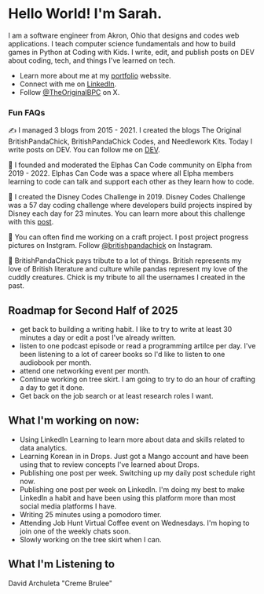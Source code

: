 # Hello World! I'm Sarah.
I am a software engineer from Akron, Ohio that designs and codes web applications. I teach computer science fundamentals and how to build games in Python at Coding with Kids. I write, edit, and publish posts on DEV about coding, tech, and things I've learned on tech.

* Learn more about me at my [portfolio](https://britishpandachick.github.io) webssite.
* Connect with me on [LinkedIn](https://www.linkedin.com/in/sarahbartleydye/).
* Follow [@TheOriginalBPC](https://twitter.com/TheOriginalBPC) on X.

### Fun FAQs
✍️ I managed 3 blogs from 2015 - 2021. I created the blogs The Original BritishPandaChick, BritishPandaChick Codes, and Needlework Kits. Today I write posts on DEV. You can follow me on [DEV](https://dev.to/theoriginalbpc).

💚 I founded and moderated the Elphas Can Code community on Elpha from 2019 - 2022. Elphas Can Code was a space where all Elpha members learning to code can talk and support each other as they learn how to code.

🏰 I created the Disney Codes Challenge in 2019. Disney Codes Challenge was a 57 day coding challenge where developers build projects inspired by Disney each day for 23 minutes. You can learn more about this challenge with this [post](https://dev.to/theoriginalbpc/everything-you-need-to-know-about-disney-codes-challenge-3ojb).

🧵 You can often find me working on a craft project. I post project progress pictures on Instgram. Follow [@britishpandachick](https://www.instagram.com/britishpandachick) on Instagram.

🐼 BritishPandaChick pays tribute to a lot of things. British represents my love of British literature and culture while pandas represent my love of the cuddly creatures. Chick is my tribute to all the usernames I created in the past.

## Roadmap for Second Half of 2025
- get back to building a writing habit. I like to try to write at least 30 minutes a day or edit a post I've already written.
- listen to one podcast episode or read a programming artilce per day. I've been listening to a lot of career books so I'd like to listen to one audiobook per month.
- attend one networking event per month.
- Continue working on tree skirt. I am going to try to do an hour of crafting a day to get it done.
- Get back on the job search or at least research roles I want. 

## What I'm working on now:
- Using LinkedIn Learning to learn more about data and skills related to data analytics.
- Learning Korean in in Drops. Just got a Mango account and have been using that to review concepts I've learned about Drops.
- Publishing one post per week. Switching up my daily post schedule right now.
- Publishing one post per week on LinkedIn. I'm doing my best to make LinkedIn a habit and have been using this platform more than most social media platforms I have.
- Writing 25 minutes using a pomodoro timer.
- Attending Job Hunt Virtual Coffee event on Wednesdays. I'm hoping to join one of the weekly chats soon.
- Slowly working on the tree skirt when I can. 

## What I'm Listening to
David Archuleta "Creme Brulee"


